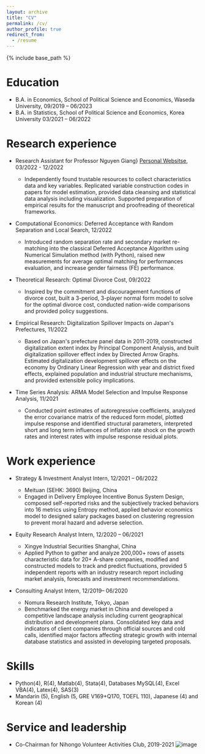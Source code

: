 ```yaml
---
layout: archive
title: "CV"
permalink: /cv/
author_profile: true
redirect_from:
  - /resume
---
```


{% include base_path %}

Education
======
* B.A. in Economics, School of Political Science and Economics, Waseda University, 09/2019 – 06/2023
* B.A. in Statistics, School of Political Science and Economics, Korea University 03/2021 – 06/2022

Research experience
======
* Research Assistant for Professor Nguyen Giang} [Personal Websitse](https://giangnguyen.org/), 03/2022 - 12/2022
  * Independently found trustable resources to collect characteristics data and key variables. Replicated variable construction codes in papers for model estimation, provided data cleansing and statistical data analysis including visualization. Supported preparation of empirical results for the manuscript and proofreading of theoretical frameworks. 
 
* Computational Economics: Deferred Acceptance with Random Separation and Local Search, 12/2022
  * Introduced random separation rate and secondary market re-matching into the classical Deferred Acceptance Algorithm using Numerical Simulation method (with Python), raised new measurements for average optimal matching for performances evaluation, and increase gender fairness (FE) performance.

* Theoretical Research: Optimal Divorce Cost, 09/2022 
  * Inspired by the commitment and discouragement functions of divorce cost, built a 3-period, 3-player normal form model to solve for the optimal divorce cost, conducted nation-wide comparisons and provided policy suggestions.

 
* Empirical Research:  Digitalization Spillover Impacts on Japan's Prefectures, 11/2022 
  * Based on Japan's prefecture panel data in 2011-2019, constructed digitalization extent index by Principal Component Analysis, and built digitalization spillover effect index by Directed Arrow Graphs. Estimated digitalization development spillover effects on the economy by Ordinary Linear Regression with year and district fixed effects, explained population and industrial structure mechanisms, and provided extensible policy implications.  


* Time Series Analysis: ARMA Model Selection and Impulse Response Analysis, 11/2021
  * Conducted point estimates of autoregressive coefficients, analyzed the error covariance matrix of the reduced form model, plotted impulse response and identified structural parameters, interpreted short and long term influences of inflation rate shock on the growth rates and interest rates with impulse response residual plots.

 


Work experience
======
* Strategy & Investment Analyst Intern, 12/2021 – 06/2022
  * Meituan (SEHK: 3690) Beijing, China
  * Engaged in Delivery Employee Incentive Bonus System Design, composed self-reported risks and the subjectively tracked behaviors into 16 metrics using Entropy method, applied behavior economics model to designed salary packages based on clustering regression to prevent moral hazard and adverse selection. 

* Equity Research Analyst Intern, 12/2020 – 06/2021
  * Xingye Industrial Securities Shanghai, China
  * Applied Python to gather and analyze 200,000+ rows of assets characteristic data for 20+ A-share companies, modified and constructed models to track and predict fluctuations, provided 5 independent reports with an industry research report including market analysis, forecasts and investment recommendations.
 

* Consulting Analyst Intern, 12/2019– 06/2020
  * Nomura Research Institute, Tokyo, Japan
  * Benchmarked the energy market in China and developed a competitive landscape analysis including current geographical distribution and development plans. Consolidated key data and indicators of client companies through official sources and cold calls, identified major factors affecting strategic growth with internal database statistics and assisted in developing targeted proposals.


  
Skills
======
* Python(4), R(4), Matlab(4), Stata(4), Databases MySQL(4), Excel VBA(4), Latex(4), SAS(3)
* Mandarin (5), English (5, GRE V169+Q170, TOEFL 110), Japanese (4) and Korean (4)

Service and leadership
======
* Co-Chairman for Nihongo Volunteer Activities Club, 2019-2021
![image](https://user-images.githubusercontent.com/120612840/207855083-912a9c4f-c0ee-47bb-ba20-236e5608e8b5.png)
